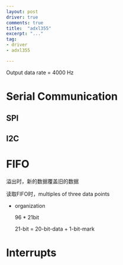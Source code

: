 ```yaml
---
layout: post
driver: true
comments: true
title:  "adxl355"
excerpt: "..."
tag:
- driver
- adxl355

---
```




Output data rate = 4000 Hz



# Serial Communication

## SPI



## I2C



# FIFO

溢出时，新的数据覆盖旧的数据

读取FIFO时，multiples of three data points



- organization

  96 * 21bit

  21-bit = 20-bit-data + 1-bit-mark

# Interrupts